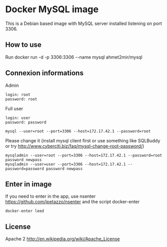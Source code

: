 Docker MySQL image
=================

This is a Debian based image with MySQL server installed listening on port 3306. 

How to use
----------

Run 
    docker run -d -p 3306:3306 --name mysql ahmet2mir/mysql

Connexion informations
----------------------
    
Admin

    login: root
    password: root

Full user

    login: user
    password: password

    mysql --user=root --port=3306 --host=172.17.42.1 --password=root

Please change it (install mysql client first or use something like SQLBuddy or try http://www.cyberciti.biz/faq/mysql-change-root-password/)
    
    mysqladmin --user=root --port=3306 --host=172.17.42.1 --password=root password newpass
    mysqladmin --user=user --port=3306 --host=172.17.42.1 --password=password password newpass

Enter in image
--------------

If you need to enter in the app, use nsenter https://github.com/jpetazzo/nsenter and the script docker-enter

    docker-enter leed


License
-------

Apache 2 http://en.wikipedia.org/wiki/Apache_License
